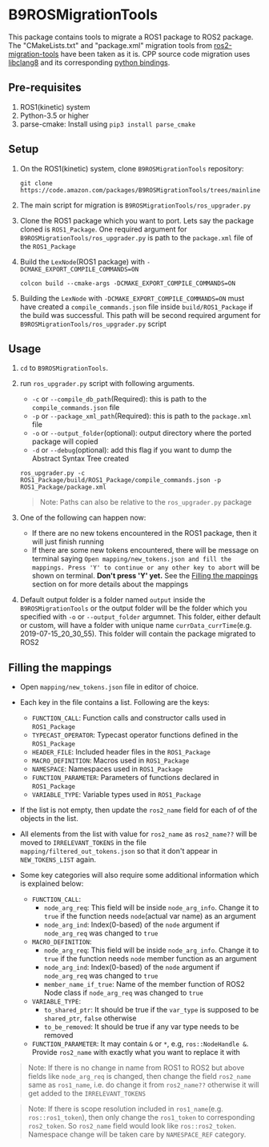 # B9ROSMigrationTools

This package contains tools to migrate a ROS1 package to ROS2 package. The "CMakeLists.txt" and "package.xml" migration 
tools from [ros2-migration-tools](https://github.com/awslabs/ros2-migration-tools/tree/master/ros2_migration/porting_tools) 
have been taken as it is. CPP source code migration uses [libclang8](http://releases.llvm.org/download.html) and its 
corresponding [python bindings](https://github.com/llvm-mirror/clang/tree/release_80/bindings/python).

## Pre-requisites
1. ROS1(kinetic) system
2. Python-3.5 or higher
3. parse-cmake: Install using `pip3 install parse_cmake` 

## Setup
1. On the ROS1(kinetic) system, clone `B9ROSMigrationTools` repository:

    `git clone https://code.amazon.com/packages/B9ROSMigrationTools/trees/mainline`
    
2. The main script for migration is `B9ROSMigrationTools/ros_upgrader.py`
   
3. Clone the ROS1 package which you want to port. Lets say the package cloned is `ROS1_Package`. One required argument 
for `B9ROSMigrationTools/ros_upgrader.py` is path to the `package.xml` file of the `ROS1_Package`
  
4. Build the `LexNode`(ROS1 package) with `-DCMAKE_EXPORT_COMPILE_COMMANDS=ON`

    `colcon build --cmake-args -DCMAKE_EXPORT_COMPILE_COMMANDS=ON`
    
5. Building the `LexNode` with `-DCMAKE_EXPORT_COMPILE_COMMANDS=ON` must have created a `compile_commands.json` file 
inside `build/ROS1_Package` if the build was successful. This path will be second required argument for `B9ROSMigrationTools/ros_upgrader.py` script

## Usage
1. `cd` to `B9ROSMigrationTools`.

2. run `ros_upgrader.py` script with following arguments.
    - `-c` or `--compile_db_path`(Required): this is path to the `compile_commands.json` file
    - `-p` or `--package_xml_path`(Required): this is path to the `package.xml` file
    - `-o` or `--output_folder`(optional): output directory where the ported package will copied
    - `-d` or `--debug`(optional): add this flag if you want to dump the Abstract Syntax Tree created 

    `ros_upgrader.py -c ROS1_Package/build/ROS1_Package/compile_commands.json -p ROS1_Package/package.xml`
    
    >Note: Paths can also be relative to the `ros_upgrader.py` package

3. One of the following can happen now:
    - If there are no new tokens encountered in the ROS1 package, then it will just finish running 
    - If there are some new tokens encountered, there will be message on terminal saying 
    `Open mapping/new_tokens.json and fill the mappings. Press 'Y' to continue or any other key to abort` 
    will be shown on terminal. **Don't press 'Y' yet.** See the [Filling the mappings](##filling-the-mappings) section 
    on for more details about the mappings
        
3. Default output folder is a folder named `output` inside the `B9ROSMigrationTools` or the output folder will be the folder
    which you specified with `-o` or `--output_folder` argumnet. This folder, either default or custom, will have a folder 
    with unique name `currData_currTime`(e.g. 2019-07-15_20_30_55). This folder will contain the package migrated to ROS2 

## Filling the mappings
- Open `mapping/new_tokens.json` file in editor of choice. 
- Each key in the file contains a list. Following are the keys:
    - `FUNCTION_CALL`: Function calls and constructor calls used in `ROS1_Package`
    - `TYPECAST_OPERATOR`: Typecast operator functions defined in the `ROS1_Package` 
    - `HEADER_FILE`: Included header files in the `ROS1_Package`
    - `MACRO_DEFINITION`: Macros used in `ROS1_Package`
    - `NAMESPACE`: Namespaces used in `ROS1_Package`
    - `FUNCTION_PARAMETER`: Parameters of functions declared in `ROS1_Package`
    - `VARIABLE_TYPE`: Variable types used in `ROS1_Package`

- If the list is not empty, then update the `ros2_name` field for each of of the objects in the list. 

- All elements from the list with value for `ros2_name` as `ros2_name??` will be moved to `IRRELEVANT_TOKENS` 
in the file `mapping/filtered_out_tokens.json` so that it don't appear in `NEW_TOKENS_LIST` again.

- Some key categories will also require some additional information which is explained below:
    - `FUNCTION_CALL`:
        - `node_arg_req`: This field will be inside `node_arg_info`. Change it to `true` if the function needs
        `node`(actual var name) as an argument
        - `node_arg_ind`: Index(0-based) of the `node` argument if `node_arg_req` was changed to `true`
    - `MACRO_DEFINITION`: 
        - `node_arg_req`: This field will be inside `node_arg_info`. Change it to `true` if the function needs
        `node` member function as an argument
        - `node_arg_ind`: Index(0-based) of the `node` argument if `node_arg_req` was changed to `true`
        - `member_name_if_true`: Name of the member function of ROS2 Node class if `node_arg_req` was changed to `true`
    - `VARIABLE_TYPE`:
        - `to_shared_ptr`: It should be true if the `var_type` is supposed to be `shared_ptr`, `false` otherwise  
        - `to_be_removed`: It should be true if any var type needs to be removed
    - `FUNCTION_PARAMETER`: It may contain `&` or `*`, e.g, `ros::NodeHandle &`. Provide `ros2_name` with exactly what you want 
        to replace it with
        
>Note: If there is no change in name from ROS1 to ROS2 but above fields like `node_arg_req` is changed, then change
the field `ros2_name` same as `ros1_name`, i.e. do change it from `ros2_name??` otherwise it will get added to the 
`IRRELEVANT_TOKENS` 
    
>Note: If there is scope resolution included in `ros1_name`(e.g. `ros::ros1_token`), then only change the 
`ros1_token` to corresponding `ros2_token`. So `ros2_name` field would look like `ros::ros2_token`. Namespace change
 will be taken care by `NAMESPACE_REF` category.
